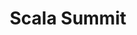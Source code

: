 ---
title: Scala Summit
logo: /resources/img/scalasummit2014.png
location: Crested Butte
description: ""
start: 15 September 2014
end: 19 September 2014
link-out: http://www.mindviewinc.com/Conferences/ScalaSummit/
---